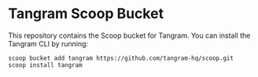 # Tangram Scoop Bucket

This repository contains the Scoop bucket for Tangram. You can install the Tangram CLI by running:

```
scoop bucket add tangram https://github.com/tangram-hq/scoop.git
scoop install tangram
```

